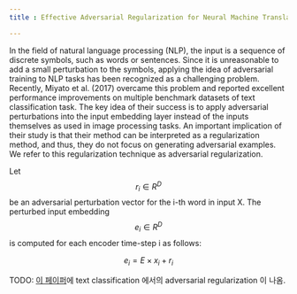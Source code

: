 ```yaml
---
title : Effective Adversarial Regularization for Neural Machine Translation

---
```


In the field of natural language processing (NLP), the input is a sequence of discrete symbols, such as words or sentences. Since it is unreasonable to add a small perturbation to the symbols, applying the idea of adversarial training to NLP tasks has been recognized as a challenging problem. Recently, Miyato et al. (2017) overcame this problem and reported excellent performance improvements on multiple benchmark datasets of text classification task. The key idea of their success is to apply adversarial perturbations into the input embedding layer instead of the inputs themselves as used in image processing tasks. An important implication of their study is that their method can be interpreted as a regularization method, and thus, they do not focus on generating adversarial examples. We refer to this regularization technique as adversarial regularization.

Let $$r_i \in \mathbb{\mathit{R^D}}$$ be an adversarial perturbation vector for the i-th word in input X. The perturbed input embedding $$e_i \in \mathbb{\mathit{R^D}}$$ is computed for each encoder time-step i as follows:

$$e_i = E \times x_i + r_i$$

TODO: [이 페이퍼](https://openreview.net/pdf?id=r1X3g2_xl)에 text classification 에서의 adversarial regularization 이 나옴.